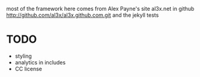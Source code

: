 
most of the framework here comes from Alex Payne's site al3x.net in github
http://github.com/al3x/al3x.github.com.git
and the jekyll tests


# TODO

- styling
- analytics in includes
- CC license

